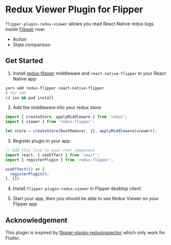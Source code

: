 # Redux Viewer Plugin for Flipper
`flipper-plugin-redux-viewer` allows you read React Native redux logs inside [Flipper](https://fbflipper.com/) now:
- Action
- State comparison

## Get Started
1. Install [redux-flipper](https://github.com/jk-gan/redux-flipper) middleware and `react-native-flipper` in your React Native app:
```bash
yarn add redux-flipper react-native-flipper
# for iOS
cd ios && pod install
```

2. Add the middleware into your redux store:
```javascript
import { createStore, applyMiddleware } from 'redux';
import { viewer } from 'redux-flipper';

let store = createStore(RootReducer, {}, applyMiddleware(viewer));
```

3. Register plugin in your app:
```javascript
// Add this line in your root component
import react, { useEffect } from 'react';
import { registerPlugin } from 'redux-flipper';

useEffect(() => {
  registerPlugin();
}, [])
```

4. Install `flipper-plugin-redux-viewer` in Flipper desktop client

5. Start your app, then you should be able to see Redux Viewer on your Flipper app

## Acknowledgement
This plugin is inspired by [flipper-plugin-reduxinspector](https://github.com/blankapp/flipper-plugin-reduxinspector) which only work for Flutter. 
